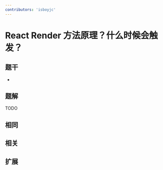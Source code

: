 ```yaml
---
contributors: 'isboyjc'
---
```


# React Render 方法原理？什么时候会触发？


## 题干

- 



## 题解

<!-- ::: details 点我查看题解 -->

  TODO

<!-- ::: -->



## 相同


## 相关


## 扩展


